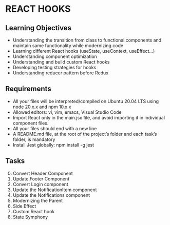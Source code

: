 # REACT HOOKS

## Learning Objectives

* Understanding the transition from class to functional components and maintain same functionality while modernizing code
* Learning different React hooks (useState, useContext, useEffect…)
* Understanding component optimization
* Understanding and build custom React hooks
* Developing testing strategies for hooks
* Understanding reducer pattern before Redux

## Requirements

* All your files will be interpreted/compiled on Ubuntu 20.04 LTS using node 20.x.x and npm 10.x.x
* Allowed editors: vi, vim, emacs, Visual Studio Code
* Import React only in the main.jsx file, and avoid importing it in individual component files.
* All your files should end with a new line
* A README.md file, at the root of the project’s folder and each task’s folder, is mandatory
* Install Jest globally: npm install -g jest

## Tasks

0. Convert Header Component
1. Update Footer Component
2. Convert Login component
3. Update the NotificationItem component
4. Update the Notifications component
5. Modernizing the Parent
6. Side Effect
7. Custom React hook
8. State Symphony
